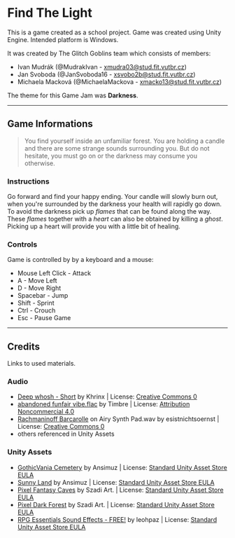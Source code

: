 # Find The Light

This is a game created as a school project. Game was created using Unity Engine. Intended platform is Windows.

It was created by The Glitch Goblins team which consists of members:
- Ivan Mudrák (@MudrakIvan - xmudra03@stud.fit.vutbr.cz)
- Jan Svoboda (@JanSvoboda16 - xsvobo2b@stud.fit.vutbr.cz)
- Michaela Macková (@MichaelaMackova - xmacko13@stud.fit.vutbr.cz)

The theme for this Game Jam was **Darkness**.

---

## Game Informations

>You find yourself inside an unfamiliar forest. You are holding a candle and there are some strange sounds surrounding you. But do not hesitate, you must go on or the darkness may consume you otherwise.

### Instructions
Go forward and find your happy ending. Your candle will slowly burn out, when you're surrounded by the darkness your health will rapidly go down. To avoid the darkness pick up *flames* that can be found along the way. These *flames* together with a *heart* can also be obtained by killing a *ghost*. Picking up a heart will provide you with a little bit of healing.

### Controls
Game is controlled by by a keyboard and a mouse:

- Mouse Left Click - Attack
- A - Move Left
- D - Move Right
- Spacebar - Jump
- Shift - Sprint
- Ctrl - Crouch
- Esc - Pause Game

---

## Credits
Links to used materials.

### Audio
- [Deep whosh - Short](https://freesound.org/people/Khrinx/sounds/523978/) by Khrinx | License: [Creative Commons 0](https://creativecommons.org/share-your-work/public-domain/cc0/)
- [abandoned funfair vibe.flac](https://freesound.org/people/Timbre/sounds/611748/) by Timbre | License: [Attribution Noncommercial 4.0](https://creativecommons.org/licenses/by-nc/4.0/legalcode)
- [Rachmaninoff Barcarolle](https://freesound.org/people/esistnichtsoernst/sounds/437222/) on Airy Synth Pad.wav by esistnichtsoernst | License: [Creative Commons 0](https://creativecommons.org/share-your-work/public-domain/cc0/)
- others referenced in Unity Assets  

### Unity Assets
- [GothicVania Cemetery](https://assetstore.unity.com/packages/2d/characters/gothicvania-cemetery-120509) by Ansimuz | License: [Standard Unity Asset Store EULA](https://unity.com/legal/as-terms)
- [Sunny Land](https://assetstore.unity.com/packages/2d/characters/sunny-land-103349) by Ansimuz | License: [Standard Unity Asset Store EULA](https://unity.com/legal/as-terms)
- [Pixel Fantasy Caves](https://assetstore.unity.com/packages/2d/environments/pixel-fantasy-caves-152375) by Szadi Art. | License: [Standard Unity Asset Store EULA](https://unity.com/legal/as-terms)
- [Pixel Dark Forest](https://assetstore.unity.com/packages/2d/environments/pixel-dark-forest-136825) by Szadi Art. | License: [Standard Unity Asset Store EULA](https://unity.com/legal/as-terms)
- [RPG Essentials Sound Effects - FREE!](https://assetstore.unity.com/packages/audio/sound-fx/rpg-essentials-sound-effects-free-227708) by leohpaz | License: [Standard Unity Asset Store EULA](https://unity.com/legal/as-terms)
